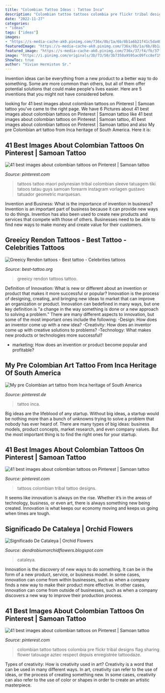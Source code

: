 ```yaml
---
title: "Colombian Tattoo Ideas : Tattoo Inca"
description: "Colombian tattoo tattoos colombia pre flickr tribal designs flag sharing flower tatouage aztec respect depuis enregistrée tattoodaze"
date: "2022-11-27"
categories:
- "ideas"
tags: ["ideas"]
images:
- "https://s-media-cache-ak0.pinimg.com/736x/8b/1a/6b/8b1a6b21f41c5da484463ad0270b2aee.jpg"
featuredImage: "https://s-media-cache-ak0.pinimg.com/736x/8b/1a/6b/8b1a6b21f41c5da484463ad0270b2aee.jpg"
featured_image: "https://s-media-cache-ak0.pinimg.com/736x/37/f4/fb/37f4fb5db139c43253adc2cb84b3fe84.jpg"
image: "https://i.pinimg.com/originals/3b/73/50/3b7350a9595ac09fcc8ef19adb4479f3.jpg"
ShowToc: true
author: "Vivian Hermiston Sr."
---
```



Invention ideas can be everything from a new product to a better way to do something. Some are more common than others, but all of them offer potential solutions that could make people's lives easier. Here are 5 inventions that you might not have considered before.

	

		
looking for 41 best images about colombian tattoos on Pinterest | Samoan tattoo you've came to the right page. We have 6 Pictures about 41 best images about colombian tattoos on Pinterest | Samoan tattoo like 41 best images about colombian tattoos on Pinterest | Samoan tattoo, 41 best images about colombian tattoos on Pinterest | Samoan tattoo and also My pre Colombian art tattoo from Inca heritage of South America. Here it is:
		
    
## 41 Best Images About Colombian Tattoos On Pinterest | Samoan Tattoo

<img loading=lazy src="https://s-media-cache-ak0.pinimg.com/736x/37/f4/fb/37f4fb5db139c43253adc2cb84b3fe84.jpg" onerror="this.onerror=null;this.src='https://tse3.mm.bing.net/th?id=OIP.yXgTXIQa9vERaBMaLwAl7gHaHa&amp;pid=15.1';" alt="41 best images about colombian tattoos on Pinterest | Samoan tattoo">

_Source: pinterest.com_

>tattoos tattoo maori polynesian tribal colombian sleeve tatuagem tiki tatoos tatau guys samoan forearm instagram vorlagen gustavo tatuador geometric marquesan. 

	

Invention and Business: What is the importance of invention in business?
Invention is an important part of business because it can provide new ways to do things. Invention has also been used to create new products and services that compete with those of others. Businesses need to be able to find new ways to make money and create value for their customers.

    
## Greeicy Rendon Tattoos - Best Tattoo - Celebrities Tattoos

<img loading=lazy src="https://best-tattoo.org/wp-content/uploads/2019/05/greeicy-rendon-tattoos10-1024x872.jpg" onerror="this.onerror=null;this.src='https://tse2.mm.bing.net/th?id=OIP.UbxYxlbViCkafqVVkqEkcAHaGT&amp;pid=15.1';" alt="Greeicy Rendon tattoos - Best tattoo - Celebrities tattoos">

_Source: best-tattoo.org_

>greeicy rendon tattoos tattoo. 

	

Definition of Innovation: What is new or different about an invention or product that makes it more successful or popular?
Innovation is the process of designing, creating, and bringing new ideas to market that can improve an organization or product. Innovation can bedefined in many ways, but one key definition is "a change in the way something is done or a new approach to solving a problem." 
There are many different aspects to innovation, but some of the most important ones include the following: 
-Design: How does an inventor come up with a new idea? 
-Creativity: How does an inventor come up with creative solutions to problems? 
-Technology: What makes new products or technologies more successful? 
- marketing: How does an invention or product become popular and profitable?

    
## My Pre Colombian Art Tattoo From Inca Heritage Of South America

<img loading=lazy src="https://i.pinimg.com/originals/3b/73/50/3b7350a9595ac09fcc8ef19adb4479f3.jpg" onerror="this.onerror=null;this.src='https://tse3.mm.bing.net/th?id=OIP.QrOunVzKt9-RPfazX73YtQHaJ6&amp;pid=15.1';" alt="My pre Colombian art tattoo from Inca heritage of South America">

_Source: pinterest.de_

>tattoo inca. 

	

Big ideas are the lifeblood of any startup. Without big ideas, a startup would be nothing more than a bunch of unknowns trying to solve a problem that nobody has ever heard of. There are many types of big ideas: business models, product concepts, market research, and even company values. But the most important thing is to find the right ones for your startup.

    
## 41 Best Images About Colombian Tattoos On Pinterest | Samoan Tattoo

<img loading=lazy src="https://s-media-cache-ak0.pinimg.com/736x/56/d0/3f/56d03fb04e606f5ff230b2c465268386.jpg" onerror="this.onerror=null;this.src='https://tse4.mm.bing.net/th?id=OIP.QM7uYcVOnt8jlWC6DBm9TwHaPT&amp;pid=15.1';" alt="41 best images about colombian tattoos on Pinterest | Samoan tattoo">

_Source: pinterest.com_

>tattoos colombian tribal tattoo designs. 

	

It seems like innovation is always on the rise. Whether it’s in the areas of technology, business, or even art, there is always something new being created. Innovation is what keeps our economy moving and keeps us going when times are tough.

    
## Significado De Cataleya | Orchid Flowers

<img loading=lazy src="https://i.pinimg.com/originals/2b/90/89/2b9089ff3e7de8913d3c84decbea9d25.jpg" onerror="this.onerror=null;this.src='https://tse2.mm.bing.net/th?id=OIP.adiTvyVy8cRBtlJKt5PWLAHaLy&amp;pid=15.1';" alt="Significado De Cataleya | Orchid Flowers">

_Source: dendrobiumorchidflowers.blogspot.com_

>cataleya. 

	

Innovation is the discovery of new ways to do something. It can be in the form of a new product, service, or business model. In some cases, innovation can come from within businesses, such as when a company finds a new way to make their product more effective. In other cases, innovation can come from outside of businesses, such as when a company discovers a new way to improve their production process.

    
## 41 Best Images About Colombian Tattoos On Pinterest | Samoan Tattoo

<img loading=lazy src="https://s-media-cache-ak0.pinimg.com/736x/8b/1a/6b/8b1a6b21f41c5da484463ad0270b2aee.jpg" onerror="this.onerror=null;this.src='https://tse2.mm.bing.net/th?id=OIP._wyBm-YdMVsDFsgToy-fxwHaKX&amp;pid=15.1';" alt="41 best images about colombian tattoos on Pinterest | Samoan tattoo">

_Source: pinterest.com_

>colombian tattoo tattoos colombia pre flickr tribal designs flag sharing flower tatouage aztec respect depuis enregistrée tattoodaze. 

	

Types of creativity: How is creativity used in art?
Creativity is a word that can be used in many different ways. In art, creativity can refer to the use of ideas, or the process of creating something new. In some cases, creativity can also refer to the use of color or shapes in order to create an artistic masterpiece.

